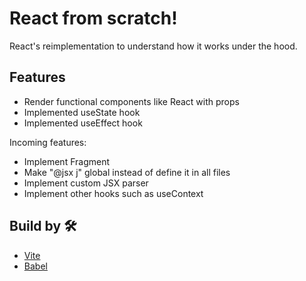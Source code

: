 # React from scratch!

React's reimplementation to understand how it works under the hood. 

## Features
* Render functional components like React with props
* Implemented useState hook
* Implemented useEffect hook

Incoming features:
* Implement Fragment
* Make "@jsx j" global instead of define it in all files 
* Implement custom JSX parser
* Implement other hooks such as useContext

## Build by 🛠️

* [Vite](https://vitejs.dev/)
* [Babel](https://babeljs.io/)
